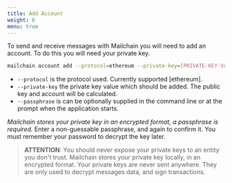 ```yaml
---
title: Add Account
weight: 6
menu: true
---
```


To send and receive messages with Mailchain you will need to add an account. To do this you will need your private key.

```sh
mailchain account add --protocol=ethereum --private-key=[PRIVATE-KEY-VALUE]
```

- `--protocol` is the protocol used. Currently supported [ethereum].
- `--private-key` the private key value which should be added. The public key and account will be calculated.
- `--passphrase` is can be optionally supplied in the command line or at the prompt when the application starts.

*Mailchain stores your private key in an encrypted format, a passphrase is required.* Enter a non-guessable passphrase, and again to confirm it. You must remember your password to decrypt the key later.

> **ATTENTION**: You should never expose your private keys to an entity you don't trust.
> Mailchain stores your private key locally, in an encrypted format. Your private keys are never sent anywhere. They are only used to decrypt messages data, and sign transactions.